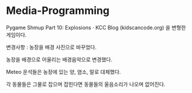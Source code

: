 # Media-Programming

Pygame Shmup Part 10: Explosions · KCC Blog (kidscancode.org) 을 변형한 게임이다.

변경사항 :
농장을 배경 사진으로 바꾸었다.

농장을 배경으로 어울리는 배경음악으로 변경했다.

Meteo 운석들은 농장에 있는 양, 염소, 말로 대체했다.

각 동물들은 그물로 잡으며 잡힌다면 동물들의 울음소리가 나오며 없어진다.

